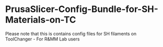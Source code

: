 # PrusaSlicer-Config-Bundle-for-SH-Materials-on-TC

Please note that this is contains config files for SH filaments on ToolChanger - For R&MM Lab users
